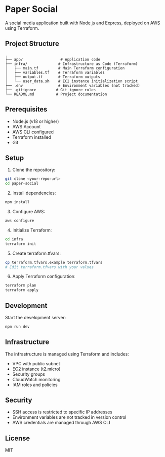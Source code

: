 # Paper Social

A social media application built with Node.js and Express, deployed on AWS using Terraform.

## Project Structure

```
.
├── app/                 # Application code
├── infra/              # Infrastructure as Code (Terraform)
│   ├── main.tf         # Main Terraform configuration
│   ├── variables.tf    # Terraform variables
│   ├── output.tf       # Terraform outputs
│   └── user_data.sh    # EC2 instance initialization script
├── .env                # Environment variables (not tracked)
├── .gitignore         # Git ignore rules
└── README.md          # Project documentation
```

## Prerequisites

- Node.js (v18 or higher)
- AWS Account
- AWS CLI configured
- Terraform installed
- Git

## Setup

1. Clone the repository:
```bash
git clone <your-repo-url>
cd paper-social
```

2. Install dependencies:
```bash
npm install
```

3. Configure AWS:
```bash
aws configure
```

4. Initialize Terraform:
```bash
cd infra
terraform init
```

5. Create terraform.tfvars:
```bash
cp terraform.tfvars.example terraform.tfvars
# Edit terraform.tfvars with your values
```

6. Apply Terraform configuration:
```bash
terraform plan
terraform apply
```

## Development

Start the development server:
```bash
npm run dev
```

## Infrastructure

The infrastructure is managed using Terraform and includes:
- VPC with public subnet
- EC2 instance (t2.micro)
- Security groups
- CloudWatch monitoring
- IAM roles and policies

## Security

- SSH access is restricted to specific IP addresses
- Environment variables are not tracked in version control
- AWS credentials are managed through AWS CLI

## License

MIT 